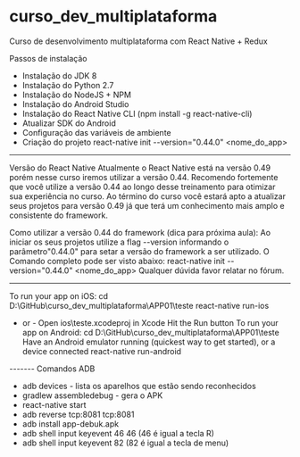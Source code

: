 # curso_dev_multiplataforma
Curso de desenvolvimento multiplataforma com React Native + Redux

Passos de instalação
- Instalação do JDK 8
- Instalação do Python 2.7
- Instalação do NodeJS + NPM
- Instalação do Android Studio
- Instalação do React Native CLI (npm install -g react-native-cli)
- Atualizar SDK do Android
- Configuração das variáveis de ambiente
- Criação do projeto react-native init --version="0.44.0" <nome_do_app>

---------------------------
Versão do React Native
Atualmente o React Native está na versão 0.49 porém nesse curso iremos utilizar a versão 0.44.
Recomendo fortemente que você utilize a versão 0.44 ao longo desse treinamento para otimizar sua experiência no curso.
Ao término do curso você estará apto a atualizar seus projetos para versão 0.49 já que terá um conhecimento mais amplo e consistente do framework.

Como utilizar a versão 0.44 do framework (dica para próxima aula):
Ao iniciar os seus projetos utilize a flag --version  informando o parâmetro"0.44.0"  para setar a versão do framework a ser utilizado. O Comando completo pode ser visto abaixo:
react-native init --version="0.44.0" <nome_do_app> 
Qualquer dúvida favor relatar no fórum.

---------------------------

To run your app on iOS:
   cd D:\GitHub\curso_dev_multiplataforma\APP01\teste
   react-native run-ios
   - or -
   Open ios\teste.xcodeproj in Xcode
   Hit the Run button
To run your app on Android:
   cd D:\GitHub\curso_dev_multiplataforma\APP01\teste
   Have an Android emulator running (quickest way to get started), or a device connected
   react-native run-android
   
------- Comandos ADB
- adb devices - lista os aparelhos que estão sendo reconhecidos
- gradlew assembledebug - gera o APK 
- react-native start
- adb reverse tcp:8081 tcp:8081
- adb install app-debuk.apk 
- adb shell input keyevent 46 46 (46 é igual a tecla R)
- adb shell input keyevent 82 (82 é igual a tecla de menu)